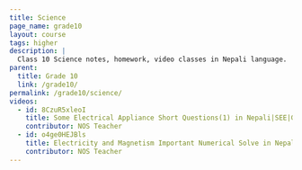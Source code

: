 ```yaml
---
title: Science
page_name: grade10
layout: course
tags: higher
description: |
  Class 10 Science notes, homework, video classes in Nepali language.
parent:
  title: Grade 10
  link: /grade10/
permalink: /grade10/science/
videos:
  - id: 8CzuR5xleoI
    title: Some Electrical Appliance Short Questions(1) in Nepali|SEE|Grade10 Science Electricity in Nepali SEE
    contributor: NOS Teacher
  - id: o4ge0HEJBls
    title: Electricity and Magnetism Important Numerical Solve in Nepali|SEE|class 10 Science in Nepali SEE
    contributor: NOS Teacher
---
```

